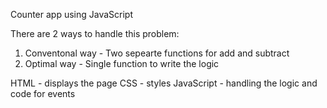 Counter app using JavaScript

There are 2 ways to handle this problem:
1. Conventonal way - Two sepearte functions for add and subtract
2. Optimal way - Single function to write the logic

HTML - displays the page
CSS - styles
JavaScript - handling the logic and code for events
